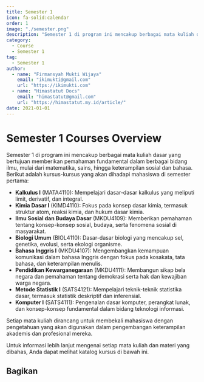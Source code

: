 ```yaml
--- 
title: Semester 1
icon: fa-solid:calendar
order: 1
image: "./semester.png"
description: "Semester 1 di program ini mencakup berbagai mata kuliah dasar yang bertujuan memberikan pemahaman fundamental dalam berbagai bidang ilmu, mulai dari matematika, sains, hingga keterampilan sosial dan bahasa."
category:
  - Course
  - Semester 1
tag:
  - Semester 1
author:
  - name: "Firmansyah Mukti Wijaya"
    email: "ikimukti@gmail.com"
    url: "https://ikimukti.com"
  - name: "Himastatut Docs"
    email: "himastatut@gmail.com"
    url: "https://himastatut.my.id/article/"
date: 2021-01-01
--- 
```


# Semester 1 Courses Overview

Semester 1 di program ini mencakup berbagai mata kuliah dasar yang bertujuan memberikan pemahaman fundamental dalam berbagai bidang ilmu, mulai dari matematika, sains, hingga keterampilan sosial dan bahasa. Berikut adalah kursus-kursus yang akan dihadapi mahasiswa di semester pertama:

- **Kalkulus I** (MATA4110): Mempelajari dasar-dasar kalkulus yang meliputi limit, derivatif, dan integral.
- **Kimia Dasar I** (KIMD4110): Fokus pada konsep dasar kimia, termasuk struktur atom, reaksi kimia, dan hukum dasar kimia.
- **Ilmu Sosial dan Budaya Dasar** (MKDU4109): Memberikan pemahaman tentang konsep-konsep sosial, budaya, serta fenomena sosial di masyarakat.
- **Biologi Umum** (BIOL4110): Dasar-dasar biologi yang mencakup sel, genetika, evolusi, serta ekologi organisme.
- **Bahasa Inggris I** (MKDU4107): Mengembangkan kemampuan komunikasi dalam bahasa Inggris dengan fokus pada kosakata, tata bahasa, dan keterampilan menulis.
- **Pendidikan Kewarganegaraan** (MKDU4111): Membangun sikap bela negara dan pemahaman tentang demokrasi serta hak dan kewajiban warga negara.
- **Metode Statistik I** (SATS4121): Mempelajari teknik-teknik statistika dasar, termasuk statistik deskriptif dan inferensial.
- **Komputer I** (SATS4111): Pengenalan dasar komputer, perangkat lunak, dan konsep-konsep fundamental dalam bidang teknologi informasi.

Setiap mata kuliah dirancang untuk membekali mahasiswa dengan pengetahuan yang akan digunakan dalam pengembangan keterampilan akademis dan profesional mereka.

Untuk informasi lebih lanjut mengenai setiap mata kuliah dan materi yang dibahas, Anda dapat melihat katalog kursus di bawah ini.

<Catalog />


## Bagikan
<Share colorful />
<GitContributors />
<GitChangelog />